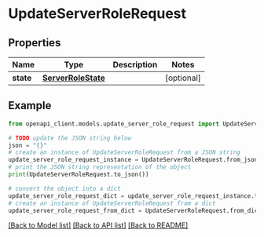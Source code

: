 # UpdateServerRoleRequest


## Properties

Name | Type | Description | Notes
------------ | ------------- | ------------- | -------------
**state** | [**ServerRoleState**](ServerRoleState.md) |  | [optional] 

## Example

```python
from openapi_client.models.update_server_role_request import UpdateServerRoleRequest

# TODO update the JSON string below
json = "{}"
# create an instance of UpdateServerRoleRequest from a JSON string
update_server_role_request_instance = UpdateServerRoleRequest.from_json(json)
# print the JSON string representation of the object
print(UpdateServerRoleRequest.to_json())

# convert the object into a dict
update_server_role_request_dict = update_server_role_request_instance.to_dict()
# create an instance of UpdateServerRoleRequest from a dict
update_server_role_request_from_dict = UpdateServerRoleRequest.from_dict(update_server_role_request_dict)
```
[[Back to Model list]](../README.md#documentation-for-models) [[Back to API list]](../README.md#documentation-for-api-endpoints) [[Back to README]](../README.md)



